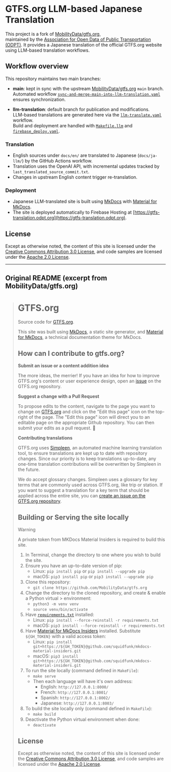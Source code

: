 # GTFS.org LLM-based Japanese Translation

This project is a fork of [MobilityData/gtfs.org](https://github.com/MobilityData/gtfs.org),  
maintained by the [Association for Open Data of Public Transportation (ODPT)](https://www.odpt.org/).
It provides a Japanese translation of the official GTFS.org website using LLM-based translation workflows.

## Workflow overview

This repository maintains two main branches:

- **main**: kept in sync with the upstream [MobilityData/gtfs.org](https://github.com/MobilityData/gtfs.org) `main` branch.  
  Automated workflow [`sync-and-merge-main-into-llm-translation.yaml`](.github/workflows/sync-and-merge-main-into-llm-translation.yaml) ensures synchronization.

- **llm-translation**: default branch for publication and modifications.  
  LLM-based translations are generated here via the [`llm-translate.yaml`](.github/workflows/llm-translate.yaml) workflow.  
  Build and deployment are handled with [`Makefile.llm`](Makefile.llm) and [`firebase_deploy.yaml`](.github/workflows/firebase_deploy.yaml).

### Translation

- English sources under `docs/en/` are translated to Japanese (`docs/ja-llm/`) by the GitHub Actions workflow.  
- Translation uses the OpenAI API, with incremental updates tracked by `last_translated_source_commit.txt`.  
- Changes in upstream English content trigger re-translation.

### Deployment

- Japanese LLM-translated site is built using [MkDocs](https://www.mkdocs.org/) with [Material for MkDocs](https://squidfunk.github.io/mkdocs-material/).  
- The site is deployed automatically to Firebase Hosting at [https://gtfs-translation.odpt.org](https://gtfs-translation.odpt.org).

## License

Except as otherwise noted, the content of this site is licensed under the [Creative Commons Attribution 3.0 License](https://creativecommons.org/licenses/by/3.0/), and code samples are licensed under the [Apache 2.0 License](https://www.apache.org/licenses/LICENSE-2.0).

---

## Original README (excerpt from MobilityData/gtfs.org)

> # GTFS.org
> 
> Source code for [GTFS.org](https://gtfs.org/).
> 
> This site was built using [MkDocs](https://www.mkdocs.org/), a static site generator, and [Material for MkDocs](https://squidfunk.github.io/mkdocs-material/), a technical documentation theme for MkDocs.
> 
> ## How can I contribute to gtfs.org?
> 
> **Submit an issue or a content addition idea**
> 
> The more ideas, the merrier! If you have an idea for how to improve GTFS.org's content or user experience design, open an [issue](https://github.com/MobilityData/gtfs.org/issues/new) on the GTFS.org repository.
> 
> **Suggest a change with a Pull Request**
> 
> To propose edits to the content, navigate to the page you want to change on [GTFS.org](https://gtfs.org/) and click on the "Edit this page" icon on the top-right of the page. The "Edit this page" icon will direct you to an editable page on the appropriate Github repository. You can then submit your edits as a pull request. 📝
> 
> **Contributing translations**
> 
> GTFS.org uses [Simpleen](https://simpleen.io/), an automated machine learning translation tool, to ensure translations are kept up to date with repository changes. Since our priority is to keep translations up-to-date, any one-time translation contributions will be overwritten by Simpleen in the future. 
> 
> We do accept glossary changes. Simpleen uses a glossary for key terms that are commonly used across GTFS.org, like trip or station. If you want to suggest a translation for a key term that should be applied across the entire site, you can [create an issue on the GTFS.org repository](https://github.com/MobilityData/gtfs.org/issues/new/choose).
> 
> ## Building or Serving the site locally
> 
> > [!WARNING]
> > A private token from MKDocs Material Insiders is required to build this site.
> 
> 1. In Terminal, change the directory to one where you wish to build the site.
> 1. Ensure you have an up-to-date version of pip: 
>    - Linux: `pip install pip` or `pip install --upgrade pip`
>    - macOS: `pip3 install pip` or `pip3 install --upgrade pip`
> 1. Clone this repository:
>    - `git clone https://github.com/MobilityData/gtfs.org`
> 1. Change the directory to the cloned repository, and create & enable a Python virtual > environment:
>    - `python3 -m venv venv`
>    - `source venv/bin/activate`
> 1. Have [`requirements.txt`](requirements.txt) installed:
>    - Linux: `pip install --force-reinstall -r requirements.txt`
>    - macOS: `pip3 install --force-reinstall -r requirements.txt`
> 1. Have [Material for MkDocs Insiders](https://squidfunk.github.io/mkdocs-material/insiders/`) installed. Substitute `${GH_TOKEN}` with a valid access token:
>    - Linux: `pip install git+https://${GH_TOKEN}@github.com/squidfunk/mkdocs-material-insiders.git`
>    - macOS: `pip3 install git+https://${GH_TOKEN}@github.com/squidfunk/mkdocs-material-insiders.git`
> 1. To run the site locally (command defined in `MakeFile`):
>    - `make serve`
>    - Then each language will have it's own address:
>      - English: `http://127.0.0.1:8000/`
>      - French: `http://127.0.0.1:8001/`
>      - Spanish: `http://127.0.0.1:8002/`
>      - Japanese: `http://127.0.0.1:8003/`
> 1. To build the site locally only (command defined in `MakeFile`):
>    - `make build`
> 1. Deactivate the Python virtual environment when done:
>    - `deactivate`
>
> ## License
> 
> Except as otherwise noted, the content of this site is licensed under the [Creative Commons Attribution 3.0 License](https://creativecommons.org/licenses/by/3.0/), and code samples are licensed under the [Apache 2.0 License](https://www.apache.org/licenses/LICENSE-2.0).

